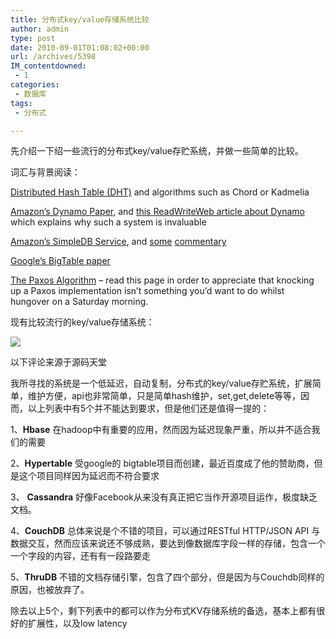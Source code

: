 ```yaml
---
title: 分布式key/value存储系统比较
author: admin
type: post
date: 2010-09-01T01:08:02+00:00
url: /archives/5398
IM_contentdowned:
 - 1
categories:
 - 数据库
tags:
 - 分布式

---
```

先介绍一下绍一些流行的分布式key/value存贮系统，并做一些简单的比较。

词汇与背景阅读：

[Distributed Hash Table (DHT)][1] and algorithms such as Chord or Kadmelia

[Amazon’s Dynamo Paper][2], and [this ReadWriteWeb article about Dynamo][3] which explains why such a system is invaluable

[Amazon’s SimpleDB Service][4], and [some][5] [commentary][6]

[Google’s BigTable paper][7]

[The Paxos Algorithm][8] – read this page in order to appreciate that knocking up a Paxos implementation isn’t something you’d want to do whilst hungover on a Saturday morning.

现有比较流行的key/value存储系统：

[![](https://blogstatic.haohtml.com//uploads/2023/09/1264740160_1835db83.jpg)][9]

以下评论来源于源码天堂

我所寻找的系统是一个低延迟，自动复制，分布式的key/value存贮系统，扩展简单，维护方便，api也非常简单，只是简单hash维护，set,get,delete等等，因而，以上列表中有5个并不能达到要求，但是他们还是值得一提的：

1、**Hbase** 在hadoop中有重要的应用，然而因为延迟现象严重，所以并不适合我们的需要

2、**Hypertable** 受google的 bigtable项目而创建，最近百度成了他的赞助商，但是这个项目同样因为延迟而不符合要求

3、 **Cassandra** 好像Facebook从来没有真正把它当作开源项目运作，极度缺乏文档。

4、**CouchDB** 总体来说是个不错的项目，可以通过RESTful HTTP/JSON API 与数据交互，然而应该来说还不够成熟，要达到像数据库字段一样的存储，包含一个一个字段的内容，还有有一段路要走

5、**ThruDB** 不错的文档存储引擎，包含了四个部分，但是因为与Couchdb同样的原因，也被放弃了。

除去以上5个，剩下列表中的都可以作为分布式KV存储系统的备选，基本上都有很好的扩展性，以及low latency

[1]: http://en.wikipedia.org/wiki/Distributed_hash_table
[2]: http://www.allthingsdistributed.com/2007/10/amazons_dynamo.html
[3]: http://www.readwriteweb.com/archives/amazon_dynamo.php
[4]: http://aws.amazon.com/simpledb/
[5]: http://gigaom.com/2007/12/14/amazon-simple-db/
[6]: http://www.satine.org/archives/2007/12/13/amazon-simpledb/
[7]: http://labs.google.com/papers/bigtable.html
[8]: http://en.wikipedia.org/wiki/Paxos_algorithm
[9]: http://blog.haohtml.com/wp-content/uploads/2010/09/1264740160_1835db83.jpg